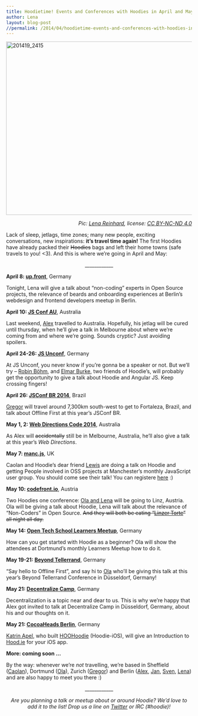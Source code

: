 ```yaml
---
title: Hoodietime! Events and Conferences with Hoodies in April and May
author: Lena
layout: blog-post
//permalink: /2014/04/hoodietime-events-and-conferences-with-hoodies-in-april-and-may/
---
```

<img class="alignnone size-large wp-image-1348" src="http://blog.hood.ie/wp-content/uploads/2014/04/201419_2415-705x470.jpg" alt="201419_2415" width="705" height="470" /> <p style="text-align: right;">
  <em>Pic: <a href="http://twitter.com/ffffux">Lena Reinhard</a>, license: <a href="http://creativecommons.org/licenses/by-nc-nd/4.0/">CC BY-NC-ND 4.0</a></em>
</p>

Lack of sleep, jetlags, time zones; many new people, exciting conversations, new inspirations: **it&#8217;s travel time again!** The first Hoodies have already packed their <del>Hoodies</del> bags and left their home towns (safe travels to you! <3). And this is where we&#8217;re going in April and May:

<p style="text-align: center;">
  ____________
</p>

**April 8: [up.front][1]**, Germany

Tonight, Lena will give a talk about &#8220;non-coding&#8221; experts in Open Source projects, the relevance of beards and onboarding experiences at Berlin&#8217;s webdesign and frontend developers meetup in Berlin.

**April 10: [JS Conf AU][2]**, Australia

Last weekend, [Alex][3] travelled to Australia. Hopefully, his jetlag will be cured until thursday, when he&#8217;ll give a talk in Melbourne about where we&#8217;re coming from and where we&#8217;re going. Sounds cryptic? Just avoiding spoilers.

**April 24-26: [JS Unconf][4]**, Germany

At JS Unconf, you never know if you&#8217;re gonna be a speaker or not. But we&#8217;ll try &#8211; [Robin Böhm][5], and [Elmar Burke][6], two friends of Hoodie&#8217;s, will probably get the opportunity to give a talk about Hoodie and Angular JS. Keep crossing fingers!

**April 26: [JSConf BR 2014][7]**, Brazil

[Gregor][8] will travel around 7,300km south-west to get to Fortaleza, Brazil, and talk about Offline First at this year&#8217;s JSConf BR.

**May 1, 2: [Web Directions Code 2014][9]**, Australia

As Alex will <del>accidentally</del> still be in Melbourne, Australia, he&#8217;ll also give a talk at this year&#8217;s *Web Directions*.

**May 7: [manc.js][10]**, UK

Caolan and Hoodie&#8217;s dear friend [Lewis][11] are doing a talk on Hoodie and getting People involved in OSS projects at Manchester&#8217;s monthly JavaScript user group. You should come see their talk! You can registere [here][12] :)

**May 10: [codefront.io][13]**, Austria

Two Hoodies one conference: [Ola and Lena][14] will be going to Linz, Austria. Ola will be giving a talk about Hoodie, Lena will talk about the relevance of &#8220;Non-Coders&#8221; in Open Source. <del>And they will both be eating &#8220;<a href="http://smittenkitchen.com/blog/2013/12/linzer-torte/">Linzer Torte</a>&#8221; all night all day.</del>

**May 14: [Open Tech School Learners Meetup][15]**, Germany

How can you get started with Hoodie as a beginner? Ola will show the attendees at Dortmund&#8217;s monthly Learners Meetup how to do it.

**May 19-21: [Beyond Tellerrand][16]**, Germany

&#8220;Say hello to Offline First&#8221;, and say hi to [Ola][17] who&#8217;ll be giving this talk at this year&#8217;s Beyond Tellerrand Conference in Düsseldorf, Germany!

**May 21: [Decentralize Camp][18]**, Germany

Decentralization is a topic near and dear to us. This is why we&#8217;re happy that Alex got invited to talk at Decentralize Camp in Düsseldorf, Germany, about his and our thoughts on it.

**May 21: [CocoaHeads Berlin][19]**, Germany

[Katrin Apel][20], who built [HOOHoodie][21] (Hoodie-iOS), will give an Introduction to [Hood.ie][22] for your iOS app.

**More: coming soon …**

By the way: whenever we&#8217;re *not* travelling, we&#8217;re based in Sheffield ([Caolan][23]), Dortmund ([Ola][24]), Zurich ([Gregor][25]) and Berlin ([Alex][26], [Jan][27], [Sven][28], [Lena][29]) and are also happy to meet you there :)

<p style="text-align: center;">
  ____________
</p>

<p style="text-align: center;">
  <em>Are you planning a talk or meetup about or around Hoodie? We&#8217;d love to add it to the list! Drop us a line on <a href="http://twitter.com/hoodiehq">Twitter</a> or IRC (#hoodie)!</em>
</p>

 [1]: http://up.front.ug/
 [2]: http://au.jsconf.com/
 [3]: http://au.jsconf.com/speakers
 [4]: http://2014.jsunconf.eu/
 [5]: http://twitter.com/roobijn
 [6]: http://blog.hood.ie/2014/03/a-hoodie-for-you-6-elmar-burke/
 [7]: http://2014.jsconfbr.org/
 [8]: http://2014.jsconfbr.org/#speakers
 [9]: http://webdirections.org/code14/
 [10]: http://mancjs.com/
 [11]: http://twitter.com/lewiscowper
 [12]: https://www.eventbrite.co.uk/e/sheffieldjs-invades-mancjs-tickets-11414373699
 [13]: http://codefront.io/
 [14]: http://codefront.io/#speakers
 [15]: http://www.meetup.com/opentechschool-dortmund/events/174124542/
 [16]: http://2014.beyondtellerrand.com/
 [17]: http://2014.beyondtellerrand.com/speakers/ola-gasidlo
 [18]: http://decentralizecamp.com/
 [19]: http://cocoaheads-berlin.org/
 [20]: http://twitter.com/kaalita
 [21]: http://cocoadocs.org/docsets/HOOHoodie/0.1.0/
 [22]: http://hood.ie
 [23]: http://twitter.com/caolan
 [24]: http://twitter.com/misprintedtype
 [25]: http://twitter.com/gr2m
 [26]: http://twitter.com/espylaub
 [27]: http://twitter.com/janl
 [28]: http://twitter.com/svenlito
 [29]: http://twitter.com/ffffux
